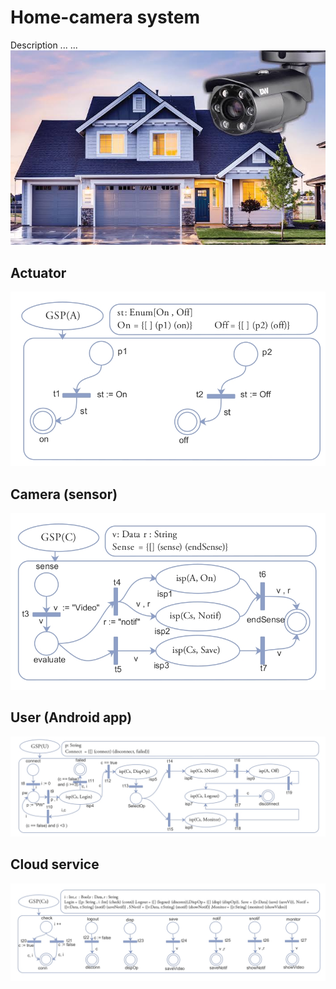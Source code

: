 # Home-camera system
Description ... ...
![model](https://github.com/IoT-Formal-Verification/G-Nets/blob/467c48121648f2f470a2831503a5c7a9355744bc/Case%20study/images/Home-camera%20system.jpeg)
## Actuator
![model](https://github.com/IoT-Formal-Verification/G-Nets/blob/da8e440cf866ef894bf5353d661b93fa1227b51c/Case%20study/G-Nets%20specifications/Actuator.jpeg)
## Camera (sensor)
![model](https://github.com/IoT-Formal-Verification/G-Nets/blob/32919f158c077fae7e46a974c857268dc65db76d/Case%20study/G-Nets%20specifications/Camera%20(sensor).jpeg)
## User (Android app)
![model](https://github.com/IoT-Formal-Verification/G-Nets/blob/72f319f3efe534b3ecc85d13df76a461896ddd1d/Case%20study/G-Nets%20specifications/User.jpeg)
## Cloud service
![model](https://github.com/IoT-Formal-Verification/G-Nets/blob/adf63d4bcc5a918c100ab873feadcd927e238d8d/Case%20study/G-Nets%20specifications/Cloud%20service.jpeg)
